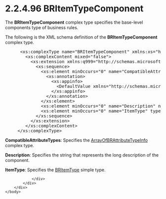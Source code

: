 <html dir="LTR" xmlns:mshelp="http://msdn.microsoft.com/mshelp" xmlns:ddue="http://ddue.schemas.microsoft.com/authoring/2003/5" xmlns:xlink="http://www.w3.org/1999/xlink" xmlns:tool="http://www.microsoft.com/tooltip">
    <head>
        <meta http-equiv="Content-Type" content="text/html; CHARSET=utf-8"></meta>
        <meta name="save" content="history"></meta>
        <title>2.2.4.96 BRItemTypeComponent</title>
        <xml>
            <mshelp:toctitle title="2.2.4.96 BRItemTypeComponent"></mshelp:toctitle>
            <mshelp:rltitle title="[MS-SSMDSWS-15]: BRItemTypeComponent"></mshelp:rltitle>
            <mshelp:keyword index="A" term="ad23ce6b-2d7f-4469-9ef8-d41c11706f83"></mshelp:keyword>
            <mshelp:attr name="DCSext.ContentType" value="open specification"></mshelp:attr>
            <mshelp:attr name="AssetID" value="ad23ce6b-2d7f-4469-9ef8-d41c11706f83"></mshelp:attr>
            <mshelp:attr name="TopicType" value="kbRef"></mshelp:attr>
            <mshelp:attr name="DCSext.Title" value="[MS-SSMDSWS-15]: BRItemTypeComponent" />
        </xml>
    </head>
    <body>
        <div id="header">
            <h1 class="heading">2.2.4.96 BRItemTypeComponent</h1>
        </div>
        <div id="mainSection">
            <div id="mainBody">
                <div id="allHistory" class="saveHistory"></div>
                <div id="sectionSection0" class="section" name="collapseableSection">
                    

<p>The <b>BRItemTypeComponent</b> complex type specifies the
base-level components type of business rules.</p>

<p>The following is the XML schema definition of the <b>BRItemTypeComponent</b>
complex type.</p>

<dl>
<dd>
<div><pre> &lt;xs:complexType name=&quot;BRItemTypeComponent&quot; xmlns:xs=&quot;http://www.w3.org/2001/XMLSchema&quot;&gt;
   &lt;xs:complexContent mixed=&quot;false&quot;&gt;
     &lt;xs:extension xmlns:q999=&quot;http://schemas.microsoft.com/sqlserver/masterdataservices/2009/09&quot; base=&quot;q999:DataContractBase&quot;&gt;
       &lt;xs:sequence&gt;
         &lt;xs:element minOccurs=&quot;0&quot; name=&quot;CompatibleAttributeTypes&quot; nillable=&quot;true&quot; type=&quot;q999:ArrayOfBRAttributeTypeInfo&quot;&gt;
           &lt;xs:annotation&gt;
             &lt;xs:appinfo&gt;
               &lt;DefaultValue xmlns=&quot;http://schemas.microsoft.com/2003/10/Serialization/&quot; EmitDefaultValue=&quot;false&quot; /&gt;
             &lt;/xs:appinfo&gt;
           &lt;/xs:annotation&gt;
         &lt;/xs:element&gt;
         &lt;xs:element minOccurs=&quot;0&quot; name=&quot;Description&quot; nillable=&quot;true&quot; type=&quot;xs:string&quot; /&gt;
         &lt;xs:element minOccurs=&quot;0&quot; name=&quot;ItemType&quot; type=&quot;q999:BRItemType&quot; /&gt;
       &lt;/xs:sequence&gt;
     &lt;/xs:extension&gt;
   &lt;/xs:complexContent&gt;
&lt;/xs:complexType&gt;
</pre></div>
</dd></dl>

<p><b>CompatibleAttributeTypes</b>: Specifies the <a href="bab752e8-12d1-45b1-a558-6ac46c12a40e.md">ArrayOfBRAttributeTypeInfo</a>
complex type.</p>

<p><b>Description</b>: Specifies the string that
represents the long description of the component.</p>

<p><b>ItemType</b>: Specifies the <a href="6566ce7f-44be-419f-8ffe-fada141f9ac7.md">BRItemType</a> simple type.</p>


                </div>
            </div>
        </div>
    </body>
</html>